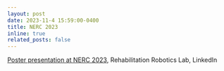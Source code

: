 ```yaml
---
layout: post
date: 2023-11-4 15:59:00-0400
title: NERC 2023
inline: true
related_posts: false
---
```


<a href="https://www.linkedin.com/embed/feed/update/urn:li:share:7132787413491314689?collapsed=1">Poster presentation at NERC 2023</a>, Rehabilitation Robotics Lab, LinkedIn

<!-- <iframe src="https://www.linkedin.com/embed/feed/update/urn:li:share:7132787413491314689?collapsed=1" height="400" width="630" frameborder="0" allowfullscreen="" title="Embedded post"></iframe> -->